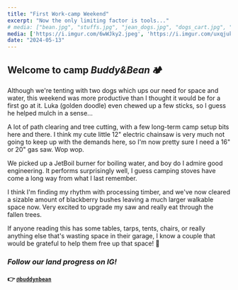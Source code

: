 ```yaml
---
title: "First Work-camp Weekend"
excerpt: "Now the only limiting factor is tools..."
# media: ["bean.jpg", "stuffs.jpg", "jean_dogs.jpg", "dogs_cart.jpg", "dogs_car.jpg"]
media: ['https://i.imgur.com/6wWJky2.jpeg', 'https://i.imgur.com/uxqjukj.jpeg', 'https://i.imgur.com/lB8hnRW.jpeg', 'https://i.imgur.com/bDRPNWv.jpeg', 'https://i.imgur.com/kmBwAQQ.jpeg']
date: "2024-05-13"
---
```


## Welcome to camp *Buddy&Bean* 🏕️
Although we're tenting with two dogs which ups our need for space and water, this weekend was more productive than I thought it would be for a first go at it. Luka (golden doodle) even chewed up a few sticks, so I guess he helped mulch in a sense...

A lot of path clearing and tree cutting, with a few long-term camp setup bits here and there. I think my cute little 12" electric chainsaw is very much not going to keep up with the demands here, so I'm now pretty sure I need a 16" or 20" gas saw. Wop wop.

We picked up a JetBoil burner for boiling water, and boy do I admire good engineering. It performs surprisingly well, I guess camping stoves have come a long way from what I last remember.

I think I'm finding my rhythm with processing timber, and we've now cleared a sizable amount of blackberry bushes leaving a much larger walkable space now. Very excited to upgrade my saw and really eat through the fallen trees.

If anyone reading this has some tables, tarps, tents, chairs, or really anything else that's wasting space in their garage, I know a couple that would be grateful to help them free up that space! 🤣

### *Follow our land progress on IG!*
#### 👉 [`@buddynbean`](https://instagram.com/buddynbean)
